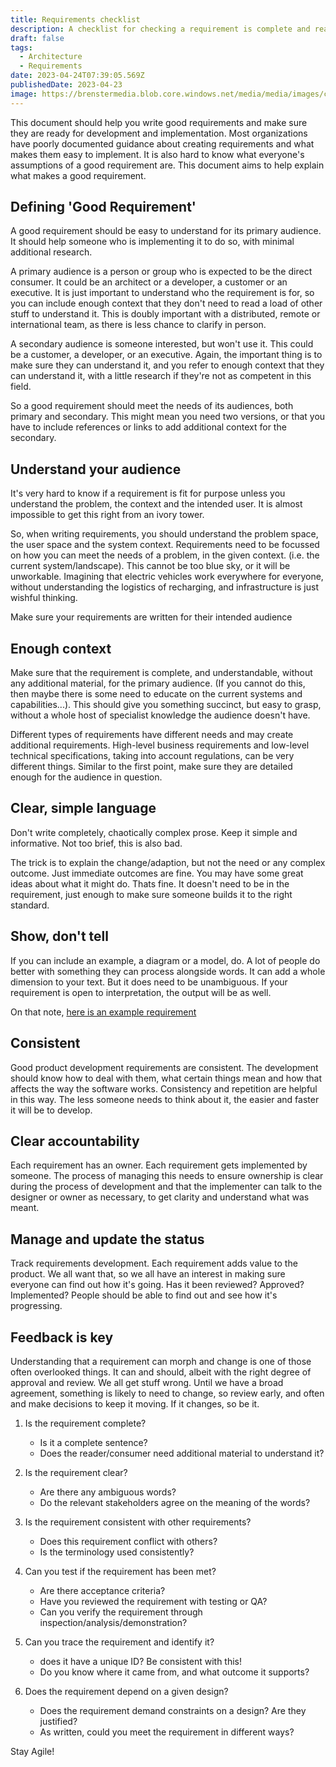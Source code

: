 ```yaml
---
title: Requirements checklist
description: A checklist for checking a requirement is complete and ready to be used.
draft: false
tags:
  - Architecture
  - Requirements
date: 2023-04-24T07:39:05.569Z
publishedDate: 2023-04-23
image: https://brenstermedia.blob.core.windows.net/media/media/images/checklist-header.png
---
```


This document should help you write good requirements and make sure they are ready for development and implementation. Most organizations have poorly documented guidance about creating requirements and what makes them easy to implement. It is also hard to know what everyone's assumptions of a good requirement are. This document aims to help explain what makes a good requirement.

## Defining 'Good Requirement'

A good requirement should be easy to understand for its primary audience. It should help someone who is implementing it to do so, with minimal additional research.

A primary audience is a person or group who is expected to be the direct consumer. It could be an architect or a developer, a customer or an executive. It is just important to understand who the requirement is for, so you can include enough context that they don't need to read a load of other stuff to understand it. This is doubly important with a distributed, remote or international team, as there is less chance to clarify in person.

A secondary audience is someone interested, but won't use it. This could be a customer, a developer, or an executive. Again, the important thing is to make sure they can understand it, and you refer to enough context that they can understand it, with a little research if they're not as competent in this field.

So a good requirement should meet the needs of its audiences, both primary and secondary. This might mean you need two versions, or that you have to include references or links to add additional context for the secondary.

## Understand your audience

It's very hard to know if a requirement is fit for purpose unless you understand the problem, the context and the intended user. It is almost impossible to get this right from an ivory tower.

So, when writing requirements, you should understand the problem space, the user space and the system context. Requirements need to be focussed on how you can meet the needs of a problem, in the given context. (i.e. the current system/landscape). This cannot be too blue sky, or it will be unworkable. Imagining that electric vehicles work everywhere for everyone, without understanding the logistics of recharging, and infrastructure is just wishful thinking.

Make sure your requirements are written for their intended audience

## Enough context

Make sure that the requirement is complete, and understandable, without any additional material, for the primary audience. (If you cannot do this, then maybe there is some need to educate on the current systems and capabilities...). This should give you something succinct, but easy to grasp, without a whole host of specialist knowledge the audience doesn't have.

Different types of requirements have different needs and may create additional requirements. High-level business requirements and low-level technical specifications, taking into account regulations, can be very different things. Similar to the first point, make sure they are detailed enough for the audience in question.

## Clear, simple language

Don't write completely, chaotically complex prose. Keep it simple and informative. Not too brief, this is also bad.

The trick is to explain the change/adaption, but not the need or any complex outcome. Just immediate outcomes are fine. You may have some great ideas about what it might do. Thats fine. It doesn't need to be in the requirement, just enough to make sure someone builds it to the right standard.

## Show, don't tell

If you can include an example, a diagram or a model, do. A lot of people do better with something they can process alongside words. It can add a whole dimension to your text. But it does need to be unambiguous. If your requirement is open to interpretation, the output will be as well.

On that note, [here is an example requirement](xref:compatibility)

## Consistent

Good product development requirements are consistent. The development should know how to deal with them, what certain things mean and how that affects the way the software works. Consistency and repetition are helpful in this way. The less someone needs to think about it, the easier and faster it will be to develop.

## Clear accountability

Each requirement has an owner. Each requirement gets implemented by someone. The process of managing this needs to ensure ownership is clear during the process of development and that the implementer can talk to the designer or owner as necessary, to get clarity and understand what was meant.

## Manage and update the status

Track requirements development. Each requirement adds value to the product. We all want that, so we all have an interest in making sure everyone can find out how it's going. Has it been reviewed? Approved? Implemented? People should be able to find out and see how it's progressing.

## Feedback is key

Understanding that a requirement can morph and change is one of those often overlooked things. It can and should, albeit with the right degree of approval and review. We all get stuff wrong. Until we have a broad agreement, something is likely to need to change, so review early, and often and make decisions to keep it moving. If it changes, so be it.

1. Is the requirement complete?
    * Is it a complete sentence?
    * Does the reader/consumer need additional material to understand it?

2. Is the requirement clear?
    * Are there any ambiguous words?
    * Do the relevant stakeholders agree on the meaning of the words?

3. Is the requirement consistent with other requirements?
    * Does this requirement conflict with others?
    * Is the terminology used consistently?

4. Can you test if the requirement has been met?
    * Are there acceptance criteria?
    * Have you reviewed the requirement with testing or QA?
    * Can you verify the requirement through inspection/analysis/demonstration?

5. Can you trace the requirement and identify it?
    * does it have a unique ID? Be consistent with this!
    * Do you know where it came from, and what outcome it supports?

6. Does the requirement depend on a given design?
    * Does the requirement demand constraints on a design? Are they justified?
    * As written, could you meet the requirement in different ways?

Stay Agile!
